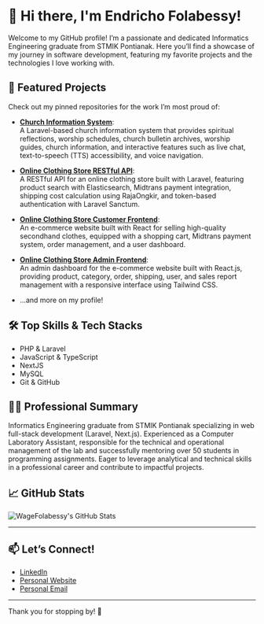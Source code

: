 # 👋 Hi there, I'm Endricho Folabessy!

Welcome to my GitHub profile! I’m a passionate and dedicated Informatics Engineering graduate from STMIK Pontianak. Here you’ll find a showcase of my journey in software development, featuring my favorite projects and the technologies I love working with.

## 🚀 Featured Projects

Check out my pinned repositories for the work I’m most proud of:

- **[Church Information System](https://github.com/WageFolabessy/gpib_siloam_pontianak)**:  
  A Laravel-based church information system that provides spiritual reflections, worship schedules, church bulletin archives, worship guides, church information, and interactive features such as live chat, text-to-speech (TTS) accessibility, and voice navigation.

- **[Online Clothing Store RESTful API](https://github.com/WageFolabessy/toko-online-as-denim)**:  
  A RESTful API for an online clothing store built with Laravel, featuring product search with Elasticsearch, Midtrans payment integration, shipping cost calculation using RajaOngkir, and token-based authentication with Laravel Sanctum.

- **[Online Clothing Store Customer Frontend](https://github.com/WageFolabessy/toko-online-as-denim-site-user)**:  
  An e-commerce website built with React for selling high-quality secondhand clothes, equipped with a shopping cart, Midtrans payment system, order management, and a user dashboard.

- **[Online Clothing Store Admin Frontend](https://github.com/WageFolabessy/toko-online-as-denim-admin-user)**:  
  An admin dashboard for the e-commerce website built with React.js, providing product, category, order, shipping, user, and sales report management with a responsive interface using Tailwind CSS.

- ...and more on my profile!

## 🛠️ Top Skills & Tech Stacks

- PHP & Laravel
- JavaScript & TypeScript
- NextJS
- MySQL
- Git & GitHub

## 👨‍💻 Professional Summary

Informatics Engineering graduate from STMIK Pontianak specializing in web full-stack development (Laravel, Next.js). Experienced as a Computer Laboratory Assistant, responsible for the technical and operational management of the lab and successfully mentoring over 50 students in programming assignments. Eager to leverage analytical and technical skills in a professional career and contribute to impactful projects.

## 📈 GitHub Stats

![WageFolabessy's GitHub Stats](https://github-readme-stats.vercel.app/api?username=WageFolabessy&show_icons=true&hide_title=true&count_private=true&theme=github_dark)

---

## 📫 Let’s Connect!

- [LinkedIn](https://www.linkedin.com/in/endricho-folabessy/)
- [Personal Website](https://www.efolabessy.app/)
- [Personal Email](mailto:richofolabessy@gmail.com)

---

Thank you for stopping by! 🚀

